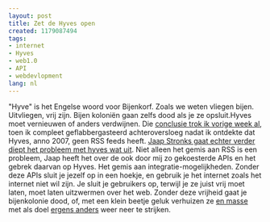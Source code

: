 ```yaml
---
layout: post
title: Zet de Hyves open
created: 1179087494
tags:
- internet
- Hyves
- web1.0
- API
- webdevlopment
lang: nl
---
```

"Hyve" is het Engelse woord voor Bijenkorf. Zoals we weten vliegen bijen. Uitvliegen, vrij zijn. Bijen koloniën gaan zelfs dood als je ze opsluit.Hyves moet vernieuwen of anders verdwijnen. Die [conclusie trok ik vorige week al](http://bler.webschuur.com/hyves_rss_feeds), toen ik compleet geflabbergasteerd achteroversloeg nadat ik ontdekte dat Hyves, anno 2007, geen RSS feeds heeft. [Jaap Stronks gaat echter verder diept het probleem met hyves wat uit](http://www.ditisberry.nl/archief/wat-er-mis-is-met-hyves/). Niet alleen het gemis aan RSS is een probleem, Jaap heeft het over de ook door mij zo gekoesterde APIs en het gebrek daarvan op Hyves. Het gemis aan integratie-mogelijkheden. Zonder deze APIs sluit je jezelf op in een hoekje, en gebruik je het internet zoals het internet niet wil zijn. Je sluit je gebruikers op, terwijl je ze juist vrij moet laten, moet laten uitzwermen over het web. Zonder deze vrijheid gaat je bijenkolonie dood, of, met een klein beetje geluk verhuizen ze [en masse](http://loefke.vijftigplusser.nl/?page=article&warticle_id=2418&Waalbrug_fietspad_afgesloten_door_zwerm_bijen) met als doel [ergens anders](http://virb.com) weer neer te strijken.
